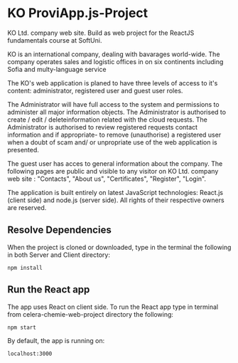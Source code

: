 # KO ProviApp.js-Project
KO Ltd. company web site. Build as web project for the ReactJS fundamentals course at SoftUni.

KO is an international company, dealing with bavarages world-wide. The company operates sales and logistic offices in on six continents including Sofia and multy-language service

The KO's web application is planed to have three levels of access to it's content: administrator, registered user and guest user roles.

The Administrator will have full access to the system and permissions to administer all major information objects. The Administrator is authorised to create / edit / deleteinformation related with the cloud requests. The Administrator is authorised to review registered requests contact information and if appropriate- to remove (unauthorise) a registered user when a doubt of scam and/ or unpropriate use of the web application is presented. 

The guest user has acces to general information about the company. The following pages are public and visible to any visitor on KO Ltd. company web site : "Contacts", "About us", "Certificates", "Register", "Login".

The application is built entirely on latest JavaScript technologies: React.js (client side) and node.js (server side). All rights of their respective owners are reserved.

## Resolve Dependencies
When the project is cloned or downloaded, type in the terminal the following in both Server and Client directory:
```
npm install
```

## Run the React app
The app uses React on client side. To run the React app type in terminal from celera-chemie-web-project directory the following:
```
npm start
```
By default, the app is running on:
```
localhost:3000
```